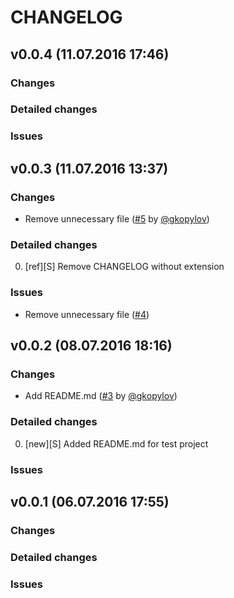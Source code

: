 # CHANGELOG

## v0.0.4 (11.07.2016 17:46) 

### Changes

### Detailed changes

### Issues

## v0.0.3 (11.07.2016 13:37) 

### Changes

* Remove unnecessary file ([#5](https://github.com/technoeleganceteam/org_test_for_kanban/pull/5) by [@gkopylov](https://github.com/gkopylov)) 

### Detailed changes

0. [ref][S] Remove CHANGELOG without extension 

### Issues

* Remove unnecessary file ([#4](https://github.com/technoeleganceteam/org_test_for_kanban/issues/4))

## v0.0.2 (08.07.2016 18:16) 

### Changes

* Add README.md ([#3](https://github.com/technoeleganceteam/org_test_for_kanban/pull/3) by [@gkopylov](https://github.com/gkopylov)) 

### Detailed changes

0. [new][S] Added README.md for test project 

### Issues

## v0.0.1 (06.07.2016 17:55) 

### Changes

### Detailed changes

### Issues
